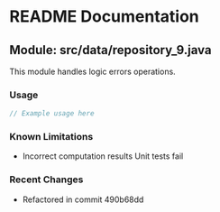 # README Documentation

## Module: src/data/repository_9.java

This module handles logic errors operations.

### Usage

```javascript
// Example usage here
```

### Known Limitations

- Incorrect computation results Unit tests fail

### Recent Changes

- Refactored in commit 490b68dd
